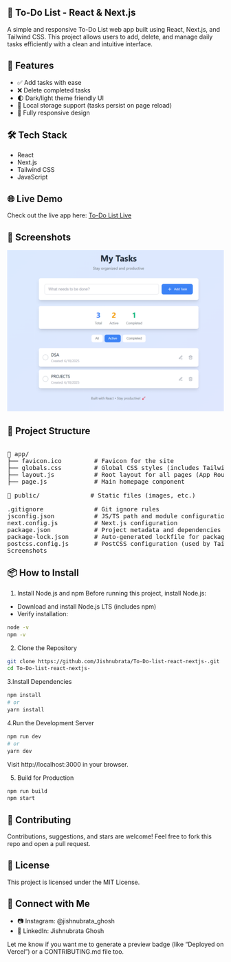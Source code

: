 ## 📝 To-Do List - React & Next.js
A simple and responsive To-Do List web app built using React, Next.js, and Tailwind CSS. This project allows users to add, delete, and manage daily tasks efficiently with a clean and intuitive interface.

## 🚀 Features
 - ✅ Add tasks with ease
 - ❌ Delete completed tasks
 - 🌓 Dark/light theme friendly UI
 - 💾 Local storage support (tasks persist on page reload)
 - 📱 Fully responsive design

## 🛠️ Tech Stack
 - React
 - Next.js
 - Tailwind CSS
 - JavaScript

## 🌐 Live Demo

Check out the live app here: [To-Do List Live](https://to-do-list-react-nextjs.vercel.app/)

## 📸 Screenshots
![Home](https://github.com/Jishnubrata/To-Do-list-react-nextjs-/blob/main/Screenshot.png)

## 📁 Project Structure

<pre>

📁 app/
├── favicon.ico         # Favicon for the site
├── globals.css         # Global CSS styles (includes Tailwind)
├── layout.js           # Root layout for all pages (App Router)
├── page.js             # Main homepage component

📁 public/              # Static files (images, etc.)

.gitignore              # Git ignore rules
jsconfig.json           # JS/TS path and module configuration
next.config.js          # Next.js configuration
package.json            # Project metadata and dependencies
package-lock.json       # Auto-generated lockfile for packages
postcss.config.js       # PostCSS configuration (used by Tailwind CSS)
Screenshots
</pre>

## 📦 How to Install
1. Install Node.js and npm
Before running this project, install Node.js:

 - Download and install Node.js LTS (includes npm)
 - Verify installation:
```bash
node -v
npm -v
```
2. Clone the Repository
```bash
git clone https://github.com/Jishnubrata/To-Do-list-react-nextjs-.git
cd To-Do-list-react-nextjs-
```
3.Install Dependencies
```bash
npm install
# or
yarn install
```
4.Run the Development Server
```bash
npm run dev
# or
yarn dev
```
Visit http://localhost:3000 in your browser.

5. Build for Production
```bash
npm run build
npm start
```
## 🙌 Contributing
Contributions, suggestions, and stars are welcome!
Feel free to fork this repo and open a pull request.

## 📄 License
This project is licensed under the MIT License.

## 💬 Connect with Me
 - 📷 Instagram: @jishnubrata_ghosh
 - 💼 LinkedIn: Jishnubrata Ghosh

Let me know if you want me to generate a preview badge (like “Deployed on Vercel”) or a CONTRIBUTING.md file too.

